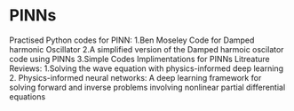 # PINNs
Practised Python codes for PINN:
1.Ben Moseley Code for Damped harmonic Oscillator
2.A simplified version of the Damped harmoic oscilator code using PINNs
3.Simple Codes Implimentations for PINNs 
Litreature Reviews:
1.Solving the wave equation with physics-informed deep learning
2. Physics-informed neural networks: A deep learning framework for solving forward and inverse problems involving nonlinear partial differential equations
